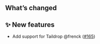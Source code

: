 ## What’s changed

## ✨ New features

- Add support for Taildrop @frenck ([#165](https://github.com/hassio-addons/addon-tailscale/pull/165))
